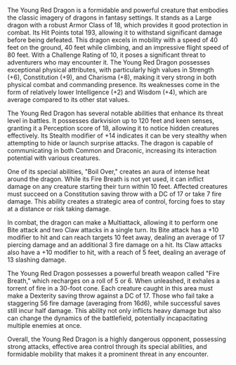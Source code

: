The Young Red Dragon is a formidable and powerful creature that embodies the classic imagery of dragons in fantasy settings. It stands as a Large dragon with a robust Armor Class of 18, which provides it good protection in combat. Its Hit Points total 193, allowing it to withstand significant damage before being defeated. This dragon excels in mobility with a speed of 40 feet on the ground, 40 feet while climbing, and an impressive flight speed of 80 feet. With a Challenge Rating of 10, it poses a significant threat to adventurers who may encounter it. The Young Red Dragon possesses exceptional physical attributes, with particularly high values in Strength (+6), Constitution (+9), and Charisma (+8), making it very strong in both physical combat and commanding presence. Its weaknesses come in the form of relatively lower Intelligence (+2) and Wisdom (+4), which are average compared to its other stat values.

The Young Red Dragon has several notable abilities that enhance its threat level in battles. It possesses darkvision up to 120 feet and keen senses, granting it a Perception score of 18, allowing it to notice hidden creatures effectively. Its Stealth modifier of +14 indicates it can be very stealthy when attempting to hide or launch surprise attacks. The dragon is capable of communicating in both Common and Draconic, increasing its interaction potential with various creatures.

One of its special abilities, "Boil Over," creates an aura of intense heat around the dragon. While its Fire Breath is not yet used, it can inflict damage on any creature starting their turn within 10 feet. Affected creatures must succeed on a Constitution saving throw with a DC of 17 or take 7 fire damage. This ability creates a strategic area of control, forcing foes to stay at a distance or risk taking damage.

In combat, the dragon can make a Multiattack, allowing it to perform one Bite attack and two Claw attacks in a single turn. Its Bite attack has a +10 modifier to hit and can reach targets 10 feet away, dealing an average of 17 piercing damage and an additional 3 fire damage on a hit. Its Claw attacks also have a +10 modifier to hit, with a reach of 5 feet, dealing an average of 13 slashing damage. 

The Young Red Dragon possesses a powerful breath weapon called "Fire Breath," which recharges on a roll of 5 or 6. When unleashed, it exhales a torrent of fire in a 30-foot cone. Each creature caught in this area must make a Dexterity saving throw against a DC of 17. Those who fail take a staggering 56 fire damage (averaging from 16d6), while successful saves still incur half damage. This ability not only inflicts heavy damage but also can change the dynamics of the battlefield, potentially incapacitating multiple enemies at once.

Overall, the Young Red Dragon is a highly dangerous opponent, possessing strong attacks, effective area control through its special abilities, and formidable mobility that makes it a prominent threat in any encounter.